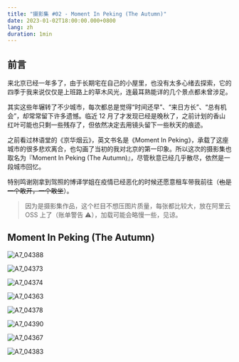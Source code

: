 ```yaml
---
title: "摄影集 #02 - Moment In Peking (The Autumn)"
date: 2023-01-02T18:00:00.000+0800
lang: zh
duration: 1min
---
```


## 前言

来北京已经一年多了，由于长期宅在自己的小屋里，也没有太多心绪去探索，它的四季于我来说仅仅是上班路上的草木风光，连最耳熟能详的几个景点都未曾涉足。

其实这些年辗转了不少城市，每次都总是觉得“时间还早”、“来日方长”、“总有机会”，却常常留下许多遗憾。临近 12 月了才发现已经是晚秋了，之前计划的香山红叶可能也只剩一些残存了，但依然决定去用镜头留下一些秋天的痕迹。

之前看过林语堂的《京华烟云》，英文书名是《Moment In Peking》，承载了这座城市的很多悲欢离合，也勾画了当初的我对北京的第一印象。所以这次的摄影集也取名为『Moment In Peking (The Autumn)』，尽管秋意已经几乎散尽，依然是一段城市回忆。

特别鸣谢刚拿到驾照的博译学姐在疫情已经恶化的时候还愿意租车带我前往（~~也是一个敢开，一个敢坐~~）。

> 因为是摄影集作品，这个栏目不想压图片质量，每张都比较大，放在阿里云 OSS 上了（账单警告 ⚠️），加载可能会略慢一些，见谅。

## Moment In Peking (The Autumn)

![A7_04388](https://image.pseudoyu.com/images/A7_04388.jpg)

![A7_04373](https://image.pseudoyu.com/images/A7_04373.jpg)

![A7_04374](https://image.pseudoyu.com/images/A7_04374.jpg)

![A7_04363](https://image.pseudoyu.com/images/A7_04363.jpg)

![A7_04378](https://image.pseudoyu.com/images/A7_04378.jpg)

![A7_04390](https://image.pseudoyu.com/images/A7_04390.jpg)

![A7_04367](https://image.pseudoyu.com/images/A7_04367.jpg)

![A7_04383](https://image.pseudoyu.com/images/A7_04383.jpg)

